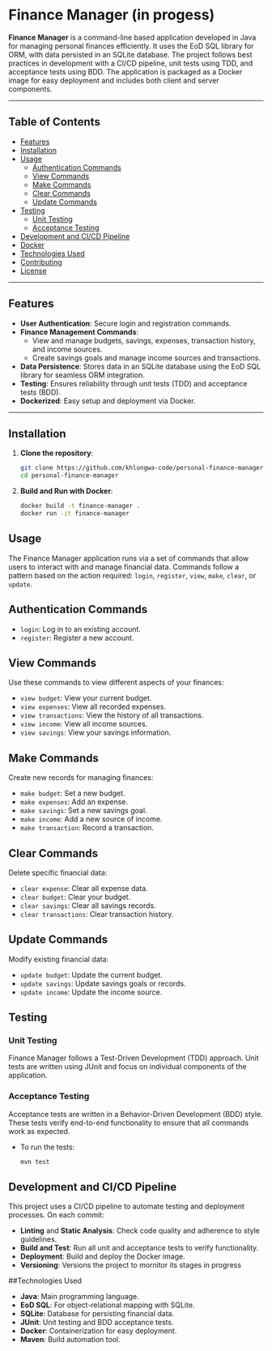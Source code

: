 # Finance Manager (in progess)

**Finance Manager** is a command-line based application developed in Java for managing personal finances efficiently. It uses the EoD SQL library for ORM, with data persisted in an SQLite database.
The project follows best practices in development with a CI/CD pipeline, unit tests using TDD, and acceptance tests using BDD. The application is packaged as a Docker image for easy deployment and 
includes both client and server components.

---

## Table of Contents
- [Features](#features)
- [Installation](#installation)
- [Usage](#usage)
  - [Authentication Commands](#authentication-commands)
  - [View Commands](#view-commands)
  - [Make Commands](#make-commands)
  - [Clear Commands](#clear-commands)
  - [Update Commands](#update-commands)
- [Testing](#testing)
  - [Unit Testing](#unit-testing)
  - [Acceptance Testing](#acceptance-testing)
- [Development and CI/CD Pipeline](#development-and-cicd-pipeline)
- [Docker](#docker)
- [Technologies Used](#technologies-used)
- [Contributing](#contributing)
- [License](#license)

---

## Features

- **User Authentication**: Secure login and registration commands.
- **Finance Management Commands**:
  - View and manage budgets, savings, expenses, transaction history, and income sources.
  - Create savings goals and manage income sources and transactions.
- **Data Persistence**: Stores data in an SQLite database using the EoD SQL library for seamless ORM integration.
- **Testing**: Ensures reliability through unit tests (TDD) and acceptance tests (BDD).
- **Dockerized**: Easy setup and deployment via Docker.

---

## Installation

1. **Clone the repository**:
   ```bash
   git clone https://github.com/khlongwa-code/personal-finance-manager.git
   cd personal-finance-manager

2. **Build and Run with Docker**:
   ```bash
   docker build -t finance-manager .
   docker run -it finance-manager

## Usage

The Finance Manager application runs via a set of commands that allow users to interact with and manage financial data. 
Commands follow a pattern based on the action required: ```login```, ```register```, ```view```, ```make```, ```clear```, or ```update```.

## Authentication Commands

- ```login```: Log in to an existing account.
- ```register```:  Register a new account.

## View Commands

Use these commands to view different aspects of your finances:

- ```view budget```: View your current budget.
- ```view expenses```: View all recorded expenses.
- ```view transactions```: View the history of all transactions.
- ```view income```: View all income sources.
- ```view savings```: View your savings information.

## Make Commands

Create new records for managing finances:

- ```make budget```: Set a new budget.
- ```make expenses```: Add an expense.
- ```make savings```: Set a new savings goal.
- ```make income```: Add a new source of income.
- ```make transaction```: Record a transaction.

## Clear Commands

Delete specific financial data:

- ```clear expense```: Clear all expense data.
- ```clear budget```: Clear your budget.
- ```clear savings```: Clear all savings records.
- ```clear transactions```: Clear transaction history.

## Update Commands

Modify existing financial data:

- ```update budget```: Update the current budget.
- ```update savings```: Update savings goals or records.
- ```update income```: Update the income source.


## Testing

### Unit Testing

Finance Manager follows a Test-Driven Development (TDD) approach. Unit tests are written using JUnit and focus on individual 
components of the application. 

### Acceptance Testing

Acceptance tests are written in a Behavior-Driven Development (BDD) style. These tests verify end-to-end functionality to ensure
that all commands work as expected.

- To run the tests:
   ```bash
   mvn test

## Development and CI/CD Pipeline

This project uses a CI/CD pipeline to automate testing and deployment processes. On each commit:

- **Linting** and **Static Analysis**: Check code quality and adherence to style guidelines.
- **Build and Test**: Run all unit and acceptance tests to verify functionality.
- **Deployment**: Build and deploy the Docker image.
- **Versioning**: Versions the project to mornitor its stages in progress

##Technologies Used

- **Java**: Main programming language.
- **EoD SQL**: For object-relational mapping with SQLite.
- **SQLite**: Database for persisting financial data.
- **JUnit**: Unit testing and BDD acceptance tests.
- **Docker**: Containerization for easy deployment.
- **Maven**: Build automation tool.
